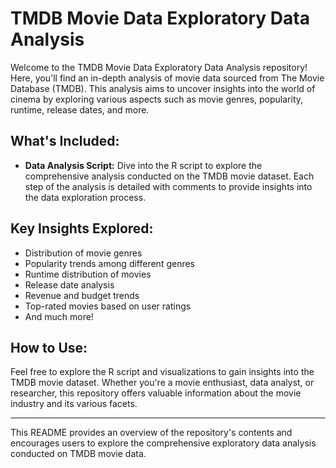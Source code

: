 # TMDB Movie Data Exploratory Data Analysis

Welcome to the TMDB Movie Data Exploratory Data Analysis repository! Here, you'll find an in-depth analysis of movie data sourced from The Movie Database (TMDB). This analysis aims to uncover insights into the world of cinema by exploring various aspects such as movie genres, popularity, runtime, release dates, and more.

## What's Included:

- **Data Analysis Script:** Dive into the R script to explore the comprehensive analysis conducted on the TMDB movie dataset. Each step of the analysis is detailed with comments to provide insights into the data exploration process.


## Key Insights Explored:

- Distribution of movie genres
- Popularity trends among different genres
- Runtime distribution of movies
- Release date analysis
- Revenue and budget trends
- Top-rated movies based on user ratings
- And much more!

## How to Use:

Feel free to explore the R script and visualizations to gain insights into the TMDB movie dataset. Whether you're a movie enthusiast, data analyst, or researcher, this repository offers valuable information about the movie industry and its various facets.

---

This README provides an overview of the repository's contents and encourages users to explore the comprehensive exploratory data analysis conducted on TMDB movie data.

